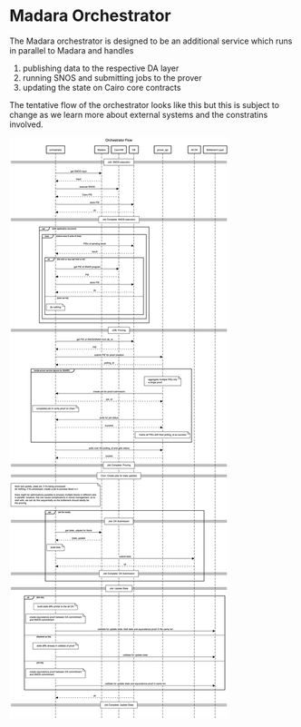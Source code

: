 # Madara Orchestrator

The Madara orchestrator is designed to be an additional service which runs in
parallel to Madara and handles

1. publishing data to the respective DA layer
2. running SNOS and submitting jobs to the prover
3. updating the state on Cairo core contracts

The tentative flow of the orchestrator looks like this but this is subject to change as we
learn more about external systems and the constratins involved.

![orchestrator_da_sequencer_diagram](./docs/orchestrator_da_sequencer_diagram.png)

